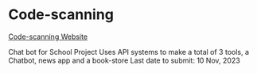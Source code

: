 # Code-scanning
<a href="https://nimish.github.io/Code-scanning/">Code-scanning Website</a>

Chat bot for School Project
Uses API systems to make a total of 3 tools, a Chatbot, news app and a book-store
Last date to submit: 10 Nov, 2023
